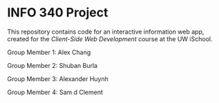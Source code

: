 # INFO 340 Project

This repository contains code for an interactive information web app, created for the _Client-Side Web Development_ course at the UW iSchool.

Group Member 1: Alex Chang

Group Member 2: Shuban Burla

Group Member 3: Alexander Huynh

Group Member 4: Sam d Clement